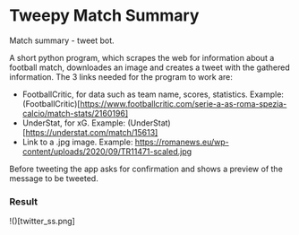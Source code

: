 # Tweepy Match Summary
Match summary - tweet bot. 

A short python program, which scrapes the web for information about a football match, downloades an image and creates a tweet with the gathered information.
The 3 links needed for the program to work are:
- FootballCritic, for data such as team name, scores, statistics. Example: (FootballCritic)[https://www.footballcritic.com/serie-a-as-roma-spezia-calcio/match-stats/2160196]
- UnderStat, for xG. Example: (UnderStat)[https://understat.com/match/15613]
- Link to a .jpg image. Example: https://romanews.eu/wp-content/uploads/2020/09/TR11471-scaled.jpg

Before tweeting the app asks for confirmation and shows a preview of the message to be tweeted.  

### Result

!()[twitter_ss.png]
